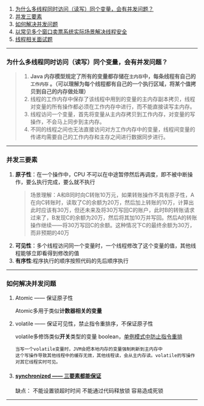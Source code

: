 1. [为什么多线程同时访问（读写）同个变量，会有并发问题？](#jump1)
2. [并发三要素](#jump2)
3. [如何解决并发问题](#jump3)
4. [以常见多个窗口卖票系统实际场景解决线程安全](./1.synchronized(协助理解thread、runnable、static).md)
5. [线程相关面试题](#jump5)

--------------------

### <span id = "jump1">为什么多线程同时访问（读写）同个变量，会有并发问题？</span>

> 1. **Java 内存模型规定了所有的变量都存储在`主内存`中，每条线程有自己的`工作内存`
     。（可以理解为每个线程都有自己的一个执行区域，将某个值拷贝到自己的内存做处理）**
> 2. 线程的工作内存中保存了该线程中用到的变量的主内存副本拷贝，线程对变量的所有操作都必须在工作内存中进行，而不能直接读写主内存。
> 3. 线程访问一个变量，首先将变量从主内存拷贝到工作内存，对变量的写操作，不会马上同步到主内存。
> 4. 不同的线程之间也无法直接访问对方工作内存中的变量，线程间变量的传递均需要自己的工作内存和主存之间进行数据同步进行。
--------------------

### <span id = "jump2">并发三要素</span>

1. **原子性**：在一个操作中，CPU 不可以在中途暂停然后再调度，即不被中断操作，要么执行完成，要么就不执行
   >场景理解：A和B同时向C转账10万元，如果转账操作不具有原子性，A在向C转账时，读取了C的余额为20万，然后加上转账的10万，计算出此时应该有30万，但还未来及将30万写回C的账户，此时B的转账请求过来了，B发现C的余额为20万，然后将其加10万并写回。然后A的转账操作继续——将30万写回C的余额。这种情况下C的最终余额为30万，而非预期的40万
2. **可见性**：多个线程访问同一个变量时，一个线程修改了这个变量的值，其他线程能够立即看得到修改的值
3. **有序性**:程序执行的顺序按照代码的先后顺序执行

------------------

### <span id = "jump3">如何解决并发问题</span>

1. Atomic —— 保证原子性

   Atomic多用于类似**计数器相关的变量**
2. volatile —— 保证可见性，禁止指令重排序，不保证原子性

    volatile多修饰类似**开关**类型的变量
    boolean，[单例模式中防止指令重排](../架构——设计模式/2.单例模式.md)
    
    ```agsl
    当写一个volatile变量时，JVM会把本地内存的变量强制刷新到主内存中
    这个写操作导致其他线程中的缓存无效，其他线程读，会从主内存读。volatile的写操作对其它线程实时可见。
    ```

3. #### [synchronized —— 三要素都能保证](./1.synchronized(协助理解thread、runnable、static).md)

    缺点： 不能设置锁超时时间 不能通过代码释放锁 容易造成死锁


-----------
